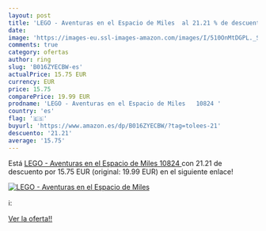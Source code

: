 ```yaml
---
layout: post
title: 'LEGO - Aventuras en el Espacio de Miles  al 21.21 % de descuento'
date: 
image: 'https://images-eu.ssl-images-amazon.com/images/I/510OnMtDGPL._SL200_.jpg'
comments: true
category: ofertas
author: ring
slug: 'B016ZYECBW-es'
actualPrice: 15.75 EUR
currency: EUR
price: 15.75
comparePrice: 19.99 EUR
prodname: 'LEGO - Aventuras en el Espacio de Miles   10824 '
country: 'es'
flag: '🇪🇸'
buyurl: 'https://www.amazon.es/dp/B016ZYECBW/?tag=tolees-21'
descuento: '21.21'
average: '15.75'
---
```


Está [LEGO - Aventuras en el Espacio de Miles   10824 ](https://www.amazon.es/dp/B016ZYECBW/?tag=tolees-21) con 21.21 de descuento por 15.75 EUR (original: 19.99 EUR) en el siguiente enlace!

[![LEGO - Aventuras en el Espacio de Miles ](https://images-eu.ssl-images-amazon.com/images/I/510OnMtDGPL._SL200_.jpg)](https://www.amazon.es/dp/B016ZYECBW/?tag=tolees-21)

ℹ️:


[Ver la oferta!!](https://www.amazon.es/dp/B016ZYECBW/?tag=tolees-21)
